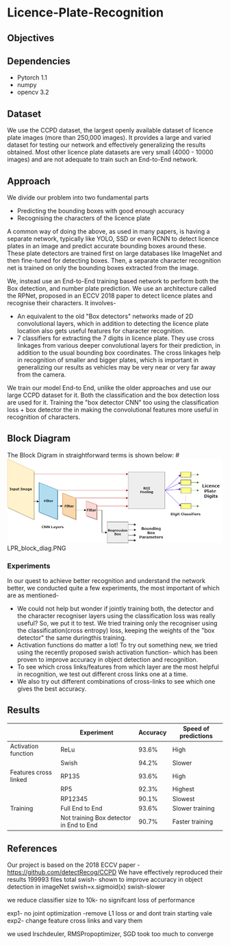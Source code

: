 # Licence-Plate-Recognition
## **Objectives**
## Dependencies
- Pytorch 1.1
- numpy
- opencv 3.2

## **Dataset**
We use the CCPD dataset, the largest openly available dataset of licence plate images (more than 250,000 images). It provides a large and varied dataset for testing our network and effectively generalizing the results obtained. Most other licence plate datasets are very small (4000 - 10000 images) and are not adequate to train such an End-to-End network.
## **Approach**
We divide our problem into two fundamental parts
- Predicting the bounding boxes with good enough accuracy
- Recognising the characters of the licence plate


 A common way of doing the above, as used in many papers, is having a separate network, typically like YOLO, SSD or even RCNN to detect licence plates in an image and predict accurate bounding boxes around these. These plate detectors are trained first on large databases like ImageNet and then fine-tuned for detecting boxes. Then, a separate character recognition net is trained on only the bounding boxes extracted from the image.

 We, instead use an End-to-End training based network to perform both the Box detection, and number plate prediction. We use an architecture called the RPNet, proposed in an ECCV 2018 paper to detect licence plates and recognise their characters. It involves-
 - An equivalent to the old "Box detectors" networks made of 2D convolutional layers, which in addition to detecting the licence plate location also gets useful features for character recognition.
 - 7 classifiers for extracting the 7 digits in licence plate. They use cross linkages from various deeper convolutional layers for their prediction, in addition to the usual bounding box coordinates. The cross linkages help in recognition of smaller and bigger plates, which is important in generalizing our results as vehicles may be very near or very far away from the camera.

We train our model End-to End, unlike the older approaches and use our large CCPD dataset for it. Both the classification and the box detection loss are used for it. Training the "box detector CNN" too using the classification loss + box detector the  in making the convolutional features more useful in recognition of characters.

## **Block Diagram**
The Block Digram in straightforward terms is shown below:
#![alt text](https://raw.githubusercontent.com/ShubAn1901/Licence-Plate-Recognition/master/LPR_block_diag.png)
LPR_block_diag.PNG

 ### **Experiments**
 In our quest to achieve better recognition and understand the network better, we conducted quite a few experiments, the most important of which are as mentioned-
 - We could not help but wonder if jointly training both, the detector and the character recogniser layers using the classification loss was really useful? So, we put it to test. We tried training only the recogniser using the classification(cross entropy) loss, keeping the weights of the "box detector" the same duringthis training.
 - Activation functions do matter a lot! To try out something new, we tried using the recently proposed swish activation function- which has been proven to improve accuracy in object detection and recognition.
 - To see which cross links/features from which layer are the most helpful in recognition, we test out different cross links one at a time.
 - We also try out different combinations of cross-links to see which one gives the best accuracy.

 ## **Results**

| |Experiment|Accuracy|Speed of predictions|
|---|---|---|---|
|Activation function |ReLu   | 93.6%  |High   |
|   |Swish   |94.2%   | Slower  |
|Features cross linked   |  RP135 |93.6%   |High   |
|   |  RP5 | 92.3%  |Highest   |
|   | RP12345  |90.1%   |Slowest   |
|  Training |Full End to End   | 93.6%  |  Slower training |
|   |Not training  Box detector in End to End| 90.7%  |Faster training |


 ## **References**
 Our project is based on the 2018 ECCV paper -
 https://github.com/detectRecog/CCPD
We have effectively reproduced their results
199993 files total
swish- shown to improve accuracy in object detection in imageNet
swish=x.sigmoid(x)
swish-slower

we reduce classifier size to 10k- no signifcant loss of performance

exp1- no joint optimization -remove L1 loss or and dont train starting vale
exp2- change feature cross links and vary them



we used lrschdeuler, RMSPropoptimizer, SGD took too much to converge
